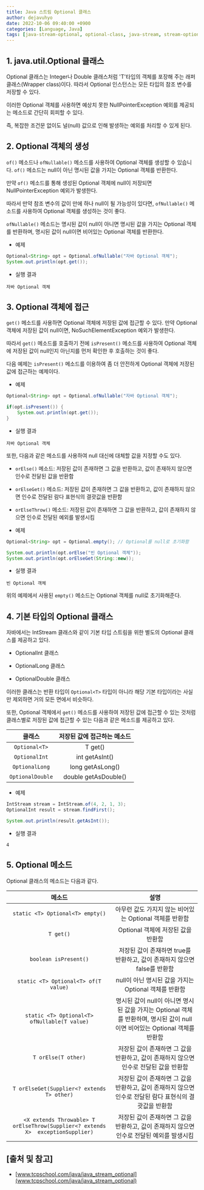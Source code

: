 ```yaml
---
title: Java 스트림 Optional 클래스
author: dejavuhyo
date: 2022-10-06 09:40:00 +0900
categories: [Language, Java]
tags: [java-stream-optional, optional-class, java-stream, stream-optional, stream-optional-class, stream, 자바-스트림-optional, 스트림-optional, 스트림-optional-클래스, optional-클래스, 자바-스트림, 스트림]
---
```


## 1. java.util.Optional<T> 클래스
Optional<T> 클래스는 Integer나 Double 클래스처럼 'T'타입의 객체를 포장해 주는 래퍼 클래스(Wrapper class)이다. 따라서 Optional 인스턴스는 모든 타입의 참조 변수를 저장할 수 있다.

이러한 Optional 객체를 사용하면 예상치 못한 NullPointerException 예외를 제공되는 메소드로 간단히 회피할 수 있다.

즉, 복잡한 조건문 없이도 널(null) 값으로 인해 발생하는 예외를 처리할 수 있게 된다.

## 2. Optional 객체의 생성
`of()` 메소드나 `ofNullable()` 메소드를 사용하여 Optional 객체를 생성할 수 있습니다. `of()` 메소드는 null이 아닌 명시된 값을 가지는 Optional 객체를 반환한다.

만약 `of()` 메소드를 통해 생성된 Optional 객체에 null이 저장되면 NullPointerException 예외가 발생한다.

따라서 만약 참조 변수의 값이 만에 하나 null이 될 가능성이 있다면, `ofNullable()` 메소드를 사용하여 Optional 객체를 생성하는 것이 좋다.

`ofNullable()` 메소드는 명시된 값이 null이 아니면 명시된 값을 가지는 Optional 객체를 반환하며, 명시된 값이 null이면 비어있는 Optional 객체를 반환한다.

* 예제

```java
Optional<String> opt = Optional.ofNullable("자바 Optional 객체");
System.out.println(opt.get());
```

* 실행 결과

```text
자바 Optional 객체
```

## 3. Optional 객체에 접근
`get()` 메소드를 사용하면 Optional 객체에 저장된 값에 접근할 수 있다. 만약 Optional 객체에 저장된 값이 null이면, NoSuchElementException 예외가 발생한다.

따라서 `get()` 메소드를 호출하기 전에 `isPresent()` 메소드를 사용하여 Optional 객체에 저장된 값이 null인지 아닌지를 먼저 확인한 후 호출하는 것이 좋다.

다음 예제는 `isPresent()` 메소드를 이용하여 좀 더 안전하게 Optional 객체에 저장된 값에 접근하는 예제이다.

* 예제

```java
Optional<String> opt = Optional.ofNullable("자바 Optional 객체");

if(opt.isPresent()) {
    System.out.println(opt.get());
}
```

* 실행 결과

```text
자바 Optional 객체
```

또한, 다음과 같은 메소드를 사용하여 null 대신에 대체할 값을 지정할 수도 있다.

* `orElse()` 메소드: 저장된 값이 존재하면 그 값을 반환하고, 값이 존재하지 않으면 인수로 전달된 값을 반환함

* `orElseGet()` 메소드: 저장된 값이 존재하면 그 값을 반환하고, 값이 존재하지 않으면 인수로 전달된 람다 표현식의 결괏값을 반환함

* `orElseThrow()` 메소드: 저장된 값이 존재하면 그 값을 반환하고, 값이 존재하지 않으면 인수로 전달된 예외를 발생시킴

* 예제

```java
Optional<String> opt = Optional.empty(); // Optional를 null로 초기화함

System.out.println(opt.orElse("빈 Optional 객체"));
System.out.println(opt.orElseGet(String::new));
```

* 실행 결과

```text
빈 Optional 객체
```

위의 예제에서 사용된 `empty()` 메소드는 Optional 객체를 null로 초기화해준다.

## 4. 기본 타입의 Optional 클래스
자바에서는 IntStream 클래스와 같이 기본 타입 스트림을 위한 별도의 Optional 클래스를 제공하고 있다.

* OptionalInt 클래스

* OptionalLong 클래스

* OptionalDouble 클래스

이러한 클래스는 반환 타입이 `Optional<T>` 타입이 아니라 해당 기본 타입이라는 사실만 제외하면 거의 모든 면에서 비슷하다.

또한, Optional 객체에서 `get()` 메소드를 사용하여 저장된 값에 접근할 수 있는 것처럼 클래스별로 저장된 값에 접근할 수 있는 다음과 같은 메소드를 제공하고 있다.

| 클래스 | 저장된 값에 접근하는 메소드 |
|:-----:|:-----:|
| `Optional<T>` | T get() |
| `OptionalInt` | int getAsInt() |
| `OptionalLong` | long getAsLong() |
| `OptionalDouble` | double getAsDouble() |

* 예제

```java
IntStream stream = IntStream.of(4, 2, 1, 3);
OptionalInt result = stream.findFirst();

System.out.println(result.getAsInt());
```

* 실행 결과

```text
4
```

## 5. Optional 메소드
Optional 클래스의 메소드는 다음과 같다.

| 메소드 | 설명 |
|:-----:|:-----:|
| `static <T> Optional<T> empty()` | 아무런 값도 가지지 않는 비어있는 Optional 객체를 반환함 |
| `T get()` | Optional 객체에 저장된 값을 반환함 |
| `boolean isPresent()` | 저장된 값이 존재하면 true를 반환하고, 값이 존재하지 않으면 false를 반환함 |
| `static <T> Optional<T> of(T value)` | null이 아닌 명시된 값을 가지는 Optional 객체를 반환함 |
| `static <T> Optional<T> ofNullable(T value)` | 명시된 값이 null이 아니면 명시된 값을 가지는 Optional 객체를 반환하며, 명시된 값이 null이면 비어있는 Optional 객체를 반환함 |
| `T orElse(T other)` | 저장된 값이 존재하면 그 값을 반환하고, 값이 존재하지 않으면 인수로 전달된 값을 반환함 |
| `T orElseGet(Supplier<? extends T> other)` | 저장된 값이 존재하면 그 값을 반환하고, 값이 존재하지 않으면 인수로 전달된 람다 표현식의 결괏값을 반환함 |
| `<X extends Throwable> T orElseThrow(Supplier<? extends X>  exceptionSupplier)` | 저장된 값이 존재하면 그 값을 반환하고, 값이 존재하지 않으면 인수로 전달된 예외를 발생시킴 |

## [출처 및 참고]
* [www.tcpschool.com/java/java_stream_optional](www.tcpschool.com/java/java_stream_optional)
